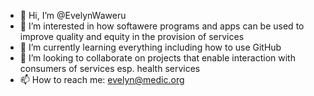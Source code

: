 - 👋 Hi, I’m @EvelynWaweru
- 👀 I’m interested in how softawere programs and apps can be used to improve quality and equity in the provision of services
- 🌱 I’m currently learning everything including how to use GitHub
- 💞️ I’m looking to collaborate on projects that enable interaction with consumers of services esp. health services
- 📫 How to reach me: evelyn@medic.org

<!---
EvelynWaweru/EvelynWaweru is a ✨ special ✨ repository because its `README.md` (this file) appears on your GitHub profile.
You can click the Preview link to take a look at your changes.
--->
